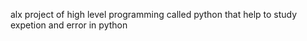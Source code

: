 alx project of high level programming called python that help to study expetion and error in python
